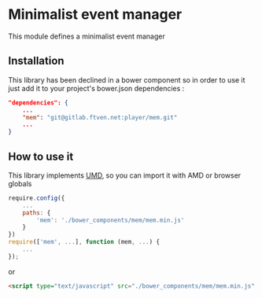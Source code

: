 Minimalist event manager
=========

This module defines a minimalist event manager


Installation
--------------
This library has been declined in a bower component so in order to use it just add it to your project's bower.json dependencies :

```json
"dependencies": {
    ...
    "mem": "git@gitlab.ftven.net:player/mem.git"
    ...
}
```

How to use it
--------------

This library implements [UMD](http://bob.yexley.net/umd-javascript-that-runs-anywhere/), so you can import it with AMD or browser globals

```javascript
require.config({
    ...
    paths: {
        'mem': './bower_components/mem/mem.min.js'
    }
})
require(['mem', ...], function (mem, ...) {
    ...
});
```

or

```html
<script type="text/javascript" src="./bower_components/mem/mem.min.js" />
```

